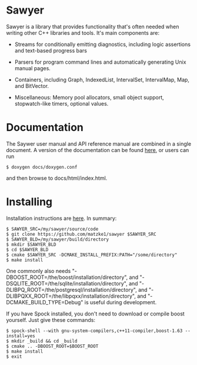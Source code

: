 Sawyer
======

Sawyer is a library that provides functionality that's often needed
when writing other C++ libraries and tools.  It's main components are:

+ Streams for conditionally emitting diagnostics, including logic
  assertions and text-based progress bars

+ Parsers for program command lines and automatically generating
  Unix manual pages.

+ Containers, including Graph, IndexedList, IntervalSet,
  IntervalMap, Map, and BitVector.

+ Miscellaneous: Memory pool allocators, small object support,
  stopwatch-like timers, optional values.

Documentation
=============

The Saywer user manual and API reference manual are combined in a
single document.  A version of the documentation can be found
[here](http://www.hoosierfocus.com/sawyer), or users can run

    $ doxygen docs/doxygen.conf

and then browse to docs/html/index.html.

Installing
==========

Installation instructions are
[here](http://www.hoosierfocus.com/~matzke/sawyer/group__installation.html). In
summary:

    $ SAWYER_SRC=/my/sawyer/source/code
    $ git clone https://github.com/matzke1/sawyer $SAWYER_SRC
    $ SAWYER_BLD=/my/sawyer/build/directory
    $ mkdir $SAWYER_BLD
    $ cd $SAWYER_BLD
    $ cmake $SAWYER_SRC -DCMAKE_INSTALL_PREFIX:PATH="/some/directory"
    $ make install

One commonly also needs
"-DBOOST_ROOT=/the/boost/installation/directory", and
"-DSQLITE_ROOT=/the/sqlite/installation/directory", and
"-DLIBPQ_ROOT=/the/postgresql/installation/directory", and
"-DLIBPQXX_ROOT=/the/libpqxx/installation/directory", and
"-DCMAKE_BUILD_TYPE=Debug" is useful during development.

If you have Spock installed, you don't need to download or compile boost yourself. Just give these commands:

    $ spock-shell --with gnu-system-compilers,c++11-compiler,boost-1.63 --install=yes
    $ mkdir _build && cd _build
    $ cmake .. -DBOOST_ROOT=$BOOST_ROOT
    $ make install
    $ exit
    
